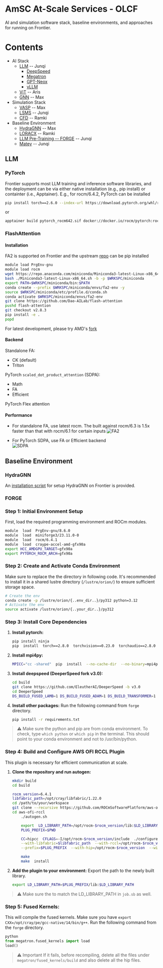 # AmSC At-Scale Services - OLCF
AI and simulation software stack, baseline environments, and approaches for running on Frontier. 

# Contents

- AI Stack 
  * [LLM](#llm) -- Junqi
    + [DeepSpeed](#deepspeed)
    + [Megatron](#megatron)
    + [GPT-Neox](#gpt-neox)
    + [vLLM](#vllm)
  * [ViT](#vit) -- Aris
  * [GNN](#gnn) -- Max
- Simulation Stack
  * [VASP](#vasp) -- Max 
  * [LSMS](#lsms) -- Junqi
  * [CFD](#cfd) -- Ramki 
- Baseline Environment
  * [HydraGNN](#hydragnn) -- Max
  * [LORACX](#loracx) -- Ramki 
  * [LLM Pre-Training -- FORGE](#forge) -- Junqi
  * [Matey](#matey) -- Junqi

## LLM  
### PyTorch
Frontier supports most LLM training and inference software libraries, and the deployment can be via either native installation (e.g., pip install) or containter (i.e., Apptainer). E.g., for rocm/6.4.2, PyTorch can be installed 
```bash
pip install torch==2.6.0 --index-url https://download.pytorch.org/whl/rocm6.4
```
or 
```bash
apptainer build pytorch_rocm642.sif docker://docker.io/rocm/pytorch:rocm6.4.2_ubuntu24.04_py3.12_pytorch_release_2.6.0
```

### FlashAttention 
#### Installation 
FA2 is supported on Frontier and the upstream [repo](https://github.com/Dao-AILab/flash-attention) can be pip installed
```bash
module load PrgEnv-gnu
module load rocm
wget https://repo.anaconda.com/miniconda/Miniconda3-latest-Linux-x86_64.sh -O Miniconda3-latest-Linux-x86_64.sh
bash ./Miniconda3-latest-Linux-x86_64.sh -b -p $WRKSPC/miniconda
export PATH=$WRKSPC/miniconda/bin:$PATH
conda create --prefix $WRKSPC/miniconda/envs/fa2-env -y
source $WRKSPC/miniconda/etc/profile.d/conda.sh
conda activate $WRKSPC/miniconda/envs/fa2-env
git clone https://github.com/Dao-AILab/flash-attention
pushd flash-attention
git checkout v2.8.3
pip install -e .
popd
```
For latest development, please try AMD's [fork](https://github.com/ROCm/flash-attention) 
#### Backend
Standalone FA: 
- CK (default)
- Triton

PyTorch `scaled_dot_product_attention` (SDPA):
- Math
- FA
- Efficient
  
PyTorch Flex attention 
#### Performance 
- For standalone FA, use latest rocm. The built against rocm/6.3 is 1.5x faster than that with rocm/6.1 for certain inputs
  ![FA2](FlashAttention/fa2.png)

- For PyTorch SDPA, use FA or Efficient backend  
 ![SDPA](FlashAttention/sdpa.png)

## Baseline Environment

### HydraGNN
An [installation script](HydraGNN/hydragnn_installation_bash_script_frontier.sh) for setup HydraGNN on Frontier is provided. 

### FORGE
### Step 1: Initial Environment Setup
First, load the required programming environment and ROCm modules.
```bash
module  load  PrgEnv-gnu/8.6.0
module  load  miniforge3/23.11.0-0
module  load  rocm/6.4.1
module  load  craype-accel-amd-gfx90a
export HCC_AMDGPU_TARGET=gfx90a
export PYTORCH_ROCM_ARCH=gfx90a
```
### Step 2: Create and Activate Conda Environment
Make sure to replace the the directory in following code. It's recommended to install it in a shared lustre directory (`/lustre/orion/`) to ensure sufficient storage space.
```bash
# Create the env
conda create -p /lustre/orion/{..env_dir..}/py312 python=3.12
# Activate the env
source activate /lustre/orion/{..your_dir..}/py312
```
### Step 3: Install Core Dependencies
1.  **Install pytorch:**
    ```bash
    pip install ninja
    pip  install  torch==2.8.0  torchvision==0.23.0  torchaudio==2.8.0  --index-url  https://download.pytorch.org/whl/rocm6.4
    ```
2.  **Install mpi4py:**
    ```bash
    MPICC="cc -shared"  pip  install  --no-cache-dir  --no-binary=mpi4py  mpi4py
    ```
3.  **Install deepspeed (DeeperSpeed fork v3.0):**
    ```bash
    cd build
    git clone https://github.com/EleutherAI/DeeperSpeed -b v3.0
    cd DeeperSpeed
    DS_BUILD_FUSED_LAMB=1 DS_BUILD_FUSED_ADAM=1 DS_BUILD_TRANSFORMER=1 DS_BUILD_STOCHASTIC_TRANSFORMER=1  DS_BUILD_UTILS=1 pip install .
    ```
4.  **Install other packages:** Run the following command from `forge` directory.
    ```bash
    pip install -r requirements.txt
     ```
> ⚠️  Make sure the python and pip are from conda environment.
> To check, type `which python` or `which pip` in the terminal.
> This should point to your conda environment  and not to /usr/bin/python.
### Step 4: Build and Configure AWS OFI RCCL Plugin
This plugin is necessary for efficient communication at scale.
1.  **Clone the repository and run autogen:**
    ```bash
    mkdir build
    cd build

    rocm_version=6.4.1
    libfabric_path=/opt/cray/libfabric/1.22.0
    cd /path/to/your/workspace
    git clone --recursive https://github.com/ROCmSoftwarePlatform/aws-ofi-rccl
    cd aws-ofi-rccl
        ./autogen.sh

        export  LD_LIBRARY_PATH=/opt/rocm-$rocm_version/lib:$LD_LIBRARY_PATH
        PLUG_PREFIX=$PWD

        CC=hipcc  CFLAGS=-I/opt/rocm-$rocm_version/include  ./configure  \
        --with-libfabric=$libfabric_path  --with-rccl=/opt/rocm-$rocm_version  --enable-trace   \
        --prefix=$PLUG_PREFIX  --with-hip=/opt/rocm-$rocm_version  --with-      mpi=$MPICH_DIR

        make
        make  install
    ```
3.  **Add the plugin to your environment:**
    Export the path to the newly built library.

    ```bash
    export LD_LIBRARY_PATH=$PLUG_PREFIX/lib:$LD_LIBRARY_PATH
    ```
> ⚠️  Make sure the to match the LD_LIBRARY_PATH in `job.sb` as well.
### Step 5: Fused Kernels:
This will compile the fused kernels.
Make sure you have `export CXX=/opt/cray/pe/gcc-native/14/bin/g++`.
 Run the following command from the `forge` directory.
```python
python
from megatron.fused_kernels import load
load()
```
>⚠️ Important
If it fails, before recompiling, delete all the files under `megatron/fused_kernels/build` and also delete all the hip files.


